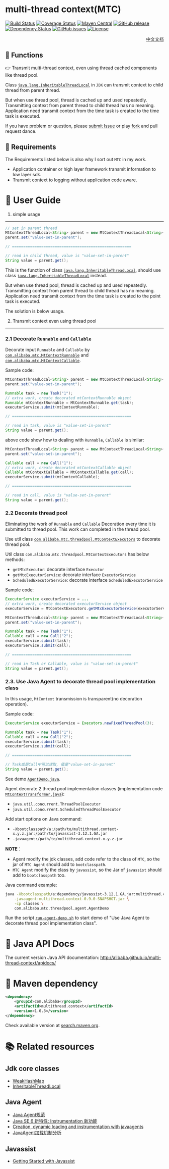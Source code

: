 multi-thread context(MTC)
=====================================

[![Build Status](https://travis-ci.org/alibaba/multi-thread-context.svg?branch=v1.2.1)](https://travis-ci.org/alibaba/multi-thread-context)
[![Coverage Status](https://coveralls.io/repos/alibaba/multi-thread-context/badge.svg?branch=v1.2.1&service=github)](https://coveralls.io/github/alibaba/multi-thread-context?branch=v1.2.1)
[![Maven Central](https://maven-badges.herokuapp.com/maven-central/com.alibaba/multithread.context/badge.svg)](https://maven-badges.herokuapp.com/maven-central/com.alibaba/multithread.context/)
[![GitHub release](https://img.shields.io/github/release/alibaba/multi-thread-context.svg)](https://github.com/alibaba/multi-thread-context/releases)  
[![Dependency Status](https://www.versioneye.com/user/projects/553a308b1d2989bdd5000073/badge.svg)](https://www.versioneye.com/user/projects/553a308b1d2989bdd5000073)
[![GitHub issues](https://img.shields.io/github/issues/alibaba/multi-thread-context.svg)](https://github.com/alibaba/multi-thread-context/issues)
[![License](https://img.shields.io/badge/license-Apache%202-4EB1BA.svg)](https://www.apache.org/licenses/LICENSE-2.0.html)

<div align="right">
<a href="README.md">中文文档</a>
</div>

:wrench: Functions
----------------------------

:point_right: Transmit multi-thread context, even using thread cached components like thread pool.

Class [`java.lang.InheritableThreadLocal`](http://docs.oracle.com/javase/6/docs/api/java/lang/InheritableThreadLocal.html) in `JDK`
can transmit context to child thread from parent thread.

But when use thread pool, thread is cached up and used repeatedly. Transmitting context from parent thread to child thread has no meaning.
Application need transmit context from the time task is created to the time task is executed.

If you have problem or question, please [submit Issue](https://github.com/alibaba/multi-thread-context/issues) or play [fork](https://github.com/alibaba/multi-thread-context/fork) and pull request dance.

:art: Requirements
----------------------------

The Requirements listed below is also why I sort out `MTC` in my work. 

* Application container or high layer framework transmit information to low layer sdk.
* Transmit context to logging without application code aware.

:notebook: User Guide
=====================================

1. simple usage
----------------------------

```java
// set in parent thread
MtContextThreadLocal<String> parent = new MtContextThreadLocal<String>();
parent.set("value-set-in-parent");

// =====================================================

// read in child thread, value is "value-set-in-parent"
String value = parent.get(); 
```

This is the function of class [`java.lang.InheritableThreadLocal`](http://docs.oracle.com/javase/6/docs/api/java/lang/InheritableThreadLocal.html), should use class [`java.lang.InheritableThreadLocal`](http://docs.oracle.com/javase/6/docs/api/java/lang/InheritableThreadLocal.html) instead.

But when use thread pool, thread is cached up and used repeatedly. Transmitting context from parent thread to child thread has no meaning.
Application need transmit context from the time task is created to the point task is executed.

The solution is below usage.

2. Transmit context even using thread pool
----------------------------

### 2.1 Decorate `Runnable` and `Callable`

Decorate input `Runnable` and `Callable` by [`com.alibaba.mtc.MtContextRunnable`](src/main/java/com/alibaba/mtc/MtContextRunnable.java)
and [`com.alibaba.mtc.MtContextCallable`](src/main/java/com/alibaba/mtc/MtContextCallable.java).

Sample code:

```java
MtContextThreadLocal<String> parent = new MtContextThreadLocal<String>();
parent.set("value-set-in-parent");

Runnable task = new Task("1");
// extra work, create decorated mtContextRunnable object
Runnable mtContextRunnable = MtContextRunnable.get(task); 
executorService.submit(mtContextRunnable);

// =====================================================

// read in task, value is "value-set-in-parent"
String value = parent.get(); 
```

above code show how to dealing with `Runnable`, `Callable` is similar:

```java
MtContextThreadLocal<String> parent = new MtContextThreadLocal<String>();
parent.set("value-set-in-parent");

Callable call = new Call("1");
// extra work, create decorated mtContextCallable object
Callable mtContextCallable = MtContextCallable.get(call); 
executorService.submit(mtContextCallable);

// =====================================================

// read in call, value is "value-set-in-parent"
String value = parent.get(); 
```

### 2.2 Decorate thread pool

Eliminating the work of `Runnable` and `Callable` Decoration every time it is submitted to thread pool. This work can completed in the thread pool.

Use util class
[`com.alibaba.mtc.threadpool.MtContextExecutors`](src/main/java/com/alibaba/mtc/threadpool/MtContextExecutors.java)
to decorate thread pool.

Util class `com.alibaba.mtc.threadpool.MtContextExecutors` has below methods:

* `getMtcExecutor`: decorate interface `Executor`
* `getMtcExecutorService`: decorate interface `ExecutorService`
* `ScheduledExecutorService`: decorate interface `ScheduledExecutorService`

Sample code:

```java
ExecutorService executorService = ...
// extra work, create decorated executorService object
executorService = MtContextExecutors.getMtcExecutorService(executorService); 

MtContextThreadLocal<String> parent = new MtContextThreadLocal<String>();
parent.set("value-set-in-parent");

Runnable task = new Task("1");
Callable call = new Call("2");
executorService.submit(task);
executorService.submit(call);

// =====================================================

// read in Task or Callable, value is "value-set-in-parent"
String value = parent.get(); 
```

### 2.3. Use Java Agent to decorate thread pool implementation class

In this usage, `MtContext` transmission is transparent\(no decoration operation\).

Sample code:

```java
ExecutorService executorService = Executors.newFixedThreadPool(3);

Runnable task = new Task("1");
Callable call = new Call("2");
executorService.submit(task);
executorService.submit(call);

// =====================================================

// Task或是Call中可以读取, 值是"value-set-in-parent"
String value = parent.get();
```

See demo [`AgentDemo.java`](src/test/java/com/alibaba/mtc/threadpool/agent/AgentDemo.java).

Agent decorate 2 thread pool implementation classes
\(implementation code [`MtContextTransformer.java`](src/main/java/com/alibaba/mtc/threadpool/agent/MtContextTransformer.java)\):

- `java.util.concurrent.ThreadPoolExecutor`
- `java.util.concurrent.ScheduledThreadPoolExecutor`

Add start options on Java command: 

- `-Xbootclasspath/a:/path/to/multithread.context-x.y.z.jar:/path/to/javassist-3.12.1.GA.jar`
- `-javaagent:/path/to/multithread.context-x.y.z.jar`

**NOTE**： 

* Agent modify the jdk classes, add code refer to the class of `MTC`, so the jar of `MTC Agent` should add to `bootclasspath`.
* `MTC Agent` modify the class by `javassist`, so the Jar of `javassist` should add to `bootclasspath` too.

Java command example:

```bash
java -Xbootclasspath/a:dependency/javassist-3.12.1.GA.jar:multithread.context-1.0.0.jar \
    -javaagent:multithread.context-0.9.0-SNAPSHOT.jar \
    -cp classes \
    com.alibaba.mtc.threadpool.agent.AgentDemo
```

Run the script [`run-agent-demo.sh`](run-agent-demo.sh)
to start demo of "Use Java Agent to decorate thread pool implementation class".

:electric_plug: Java API Docs
======================

The current version Java API documentation: <http://alibaba.github.io/multi-thread-context/apidocs/>

:cookie: Maven dependency
=====================================

```xml
<dependency>
	<groupId>com.alibaba</groupId>
	<artifactId>multithread.context</artifactId>
	<version>1.0.3</version>
</dependency>
```

Check available version at [search.maven.org](http://search.maven.org/#search%7Cgav%7C1%7Cg%3A%22com.alibaba%22%20AND%20a%3A%22multithread.context%22).

:books: Related resources
=====================================

Jdk core classes
----------------------------

* [WeakHashMap](http://docs.oracle.com/javase/7/docs/api/java/util/WeakHashMap.html)
* [InheritableThreadLocal](http://docs.oracle.com/javase/7/docs/api/java/lang/InheritableThreadLocal.html)

Java Agent
----------------------------

* [Java Agent规范](http://docs.oracle.com/javase/6/docs/api/java/lang/instrument/package-summary.html)
* [Java SE 6 新特性: Instrumentation 新功能](http://www.ibm.com/developerworks/cn/java/j-lo-jse61/)
* [Creation, dynamic loading and instrumentation with javaagents](http://dhruba.name/2010/02/07/creation-dynamic-loading-and-instrumentation-with-javaagents/)
* [JavaAgent加载机制分析](http://alipaymiddleware.com/jvm/javaagent%E5%8A%A0%E8%BD%BD%E6%9C%BA%E5%88%B6%E5%88%86%E6%9E%90/)

Javassist
----------------------------

* [Getting Started with Javassist](http://www.csg.ci.i.u-tokyo.ac.jp/~chiba/javassist/tutorial/tutorial.html)
